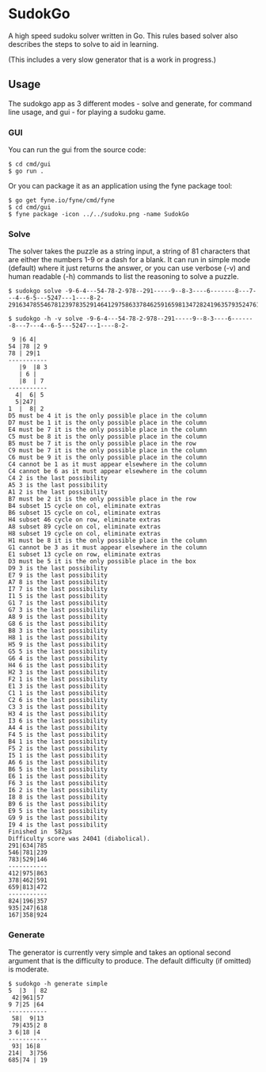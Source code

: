 # SudokGo

A high speed sudoku solver written in Go.
This rules based solver also describes the steps to solve to aid in learning.

(This includes a very slow generator that is a work in progress.)

## Usage

The sudokgo app as 3 different modes - solve and generate, for command line
usage, and gui - for playing a sudoku game. 

### GUI

You can run the gui from the source code:

```
$ cd cmd/gui
$ go run .
```

Or you can package it as an application using the fyne package tool:

```
$ go get fyne.io/fyne/cmd/fyne
$ cd cmd/gui
$ fyne package -icon ../../sudoku.png -name SudokGo
```

### Solve

The solver takes the puzzle as a string input, a string of 81 characters
that are either the numbers 1-9 or a dash for a blank.
It can run in simple mode (default) where it just returns the answer, or
you can use verbose (-v) and human readable (-h) commands to list the reasoning
to solve a puzzle.

```
$ sudokgo solve -9-6-4---54-78-2-978--291-----9--8-3----6-------8---7---4--6-5---5247---1----8-2-   
291634785546781239783529146412975863378462591659813472824196357935247618167358924

$ sudokgo -h -v solve -9-6-4---54-78-2-978--291-----9--8-3----6-------8---7---4--6-5---5247---1----8-2-   

 9 |6 4|   
54 |78 |2 9
78 | 29|1  
-----------
   |9  |8 3
   | 6 |   
   |8  | 7 
-----------
  4|  6| 5 
  5|247|   
1  |  8| 2 
D5 must be 4 it is the only possible place in the column
D7 must be 1 it is the only possible place in the column
E4 must be 7 it is the only possible place in the column
C5 must be 8 it is the only possible place in the column
B5 must be 7 it is the only possible place in the row
C9 must be 7 it is the only possible place in the column
C6 must be 9 it is the only possible place in the column
C4 cannot be 1 as it must appear elsewhere in the column
C4 cannot be 6 as it must appear elsewhere in the column
C4 2 is the last possibility
A5 3 is the last possibility
A1 2 is the last possibility
B7 must be 2 it is the only possible place in the row
B4 subset 15 cycle on col, eliminate extras
B6 subset 15 cycle on col, eliminate extras
H4 subset 46 cycle on row, eliminate extras
A8 subset 89 cycle on col, eliminate extras
H8 subset 19 cycle on col, eliminate extras
H1 must be 8 it is the only possible place in the column
G1 cannot be 3 as it must appear elsewhere in the column
E1 subset 13 cycle on row, eliminate extras
D3 must be 5 it is the only possible place in the box
D9 3 is the last possibility
E7 9 is the last possibility
A7 8 is the last possibility
I7 7 is the last possibility
I1 5 is the last possibility
G1 7 is the last possibility
G7 3 is the last possibility
A8 9 is the last possibility
G8 6 is the last possibility
B8 3 is the last possibility
H8 1 is the last possibility
H5 9 is the last possibility
G5 5 is the last possibility
G6 4 is the last possibility
H4 6 is the last possibility
H2 3 is the last possibility
F2 1 is the last possibility
E1 3 is the last possibility
C1 1 is the last possibility
C2 6 is the last possibility
C3 3 is the last possibility
H3 4 is the last possibility
I3 6 is the last possibility
A4 4 is the last possibility
F4 5 is the last possibility
B4 1 is the last possibility
F5 2 is the last possibility
I5 1 is the last possibility
A6 6 is the last possibility
B6 5 is the last possibility
E6 1 is the last possibility
F6 3 is the last possibility
I6 2 is the last possibility
I8 8 is the last possibility
B9 6 is the last possibility
E9 5 is the last possibility
G9 9 is the last possibility
I9 4 is the last possibility
Finished in  582µs
Difficulty score was 24041 (diabolical).
291|634|785
546|781|239
783|529|146
-----------
412|975|863
378|462|591
659|813|472
-----------
824|196|357
935|247|618
167|358|924

```

### Generate

The generator is currently very simple and takes an optional second argument
that is the difficulty to produce. The default difficulty (if omitted) is
moderate.

```
$ sudokgo -h generate simple
5  |3  | 82
 42|961|57 
9 7|25 |64 
-----------
 58|  9|13 
 79|435|2 8
3 6|18 |4  
-----------
 93| 16|8  
214|  3|756
685|74 | 19


```

